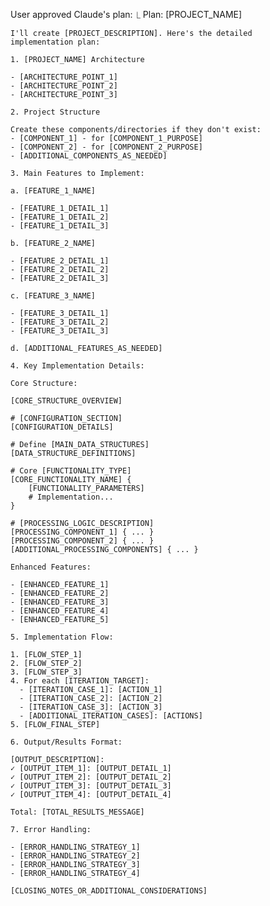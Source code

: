 User approved Claude's plan:
  ⎿ Plan: [PROJECT_NAME]

    I'll create [PROJECT_DESCRIPTION]. Here's the detailed
    implementation plan:

    1. [PROJECT_NAME] Architecture

    - [ARCHITECTURE_POINT_1]
    - [ARCHITECTURE_POINT_2]
    - [ARCHITECTURE_POINT_3]

    2. Project Structure

    Create these components/directories if they don't exist:
    - [COMPONENT_1] - for [COMPONENT_1_PURPOSE]
    - [COMPONENT_2] - for [COMPONENT_2_PURPOSE]
    - [ADDITIONAL_COMPONENTS_AS_NEEDED]

    3. Main Features to Implement:

    a. [FEATURE_1_NAME]

    - [FEATURE_1_DETAIL_1]
    - [FEATURE_1_DETAIL_2]
    - [FEATURE_1_DETAIL_3]

    b. [FEATURE_2_NAME]

    - [FEATURE_2_DETAIL_1]
    - [FEATURE_2_DETAIL_2]
    - [FEATURE_2_DETAIL_3]

    c. [FEATURE_3_NAME]

    - [FEATURE_3_DETAIL_1]
    - [FEATURE_3_DETAIL_2]
    - [FEATURE_3_DETAIL_3]

    d. [ADDITIONAL_FEATURES_AS_NEEDED]

    4. Key Implementation Details:

    Core Structure:

    [CORE_STRUCTURE_OVERVIEW]

    # [CONFIGURATION_SECTION]
    [CONFIGURATION_DETAILS]

    # Define [MAIN_DATA_STRUCTURES]
    [DATA_STRUCTURE_DEFINITIONS]

    # Core [FUNCTIONALITY_TYPE]
    [CORE_FUNCTIONALITY_NAME] {
        [FUNCTIONALITY_PARAMETERS]
        # Implementation...
    }

    # [PROCESSING_LOGIC_DESCRIPTION]
    [PROCESSING_COMPONENT_1] { ... }
    [PROCESSING_COMPONENT_2] { ... }
    [ADDITIONAL_PROCESSING_COMPONENTS] { ... }

    Enhanced Features:

    - [ENHANCED_FEATURE_1]
    - [ENHANCED_FEATURE_2]
    - [ENHANCED_FEATURE_3]
    - [ENHANCED_FEATURE_4]
    - [ENHANCED_FEATURE_5]

    5. Implementation Flow:

    1. [FLOW_STEP_1]
    2. [FLOW_STEP_2]
    3. [FLOW_STEP_3]
    4. For each [ITERATION_TARGET]:
      - [ITERATION_CASE_1]: [ACTION_1]
      - [ITERATION_CASE_2]: [ACTION_2]
      - [ITERATION_CASE_3]: [ACTION_3]
      - [ADDITIONAL_ITERATION_CASES]: [ACTIONS]
    5. [FLOW_FINAL_STEP]

    6. Output/Results Format:

    [OUTPUT_DESCRIPTION]:
    ✓ [OUTPUT_ITEM_1]: [OUTPUT_DETAIL_1]
    ✓ [OUTPUT_ITEM_2]: [OUTPUT_DETAIL_2]
    ✓ [OUTPUT_ITEM_3]: [OUTPUT_DETAIL_3]
    ✓ [OUTPUT_ITEM_4]: [OUTPUT_DETAIL_4]

    Total: [TOTAL_RESULTS_MESSAGE]

    7. Error Handling:

    - [ERROR_HANDLING_STRATEGY_1]
    - [ERROR_HANDLING_STRATEGY_2]
    - [ERROR_HANDLING_STRATEGY_3]
    - [ERROR_HANDLING_STRATEGY_4]

    [CLOSING_NOTES_OR_ADDITIONAL_CONSIDERATIONS]